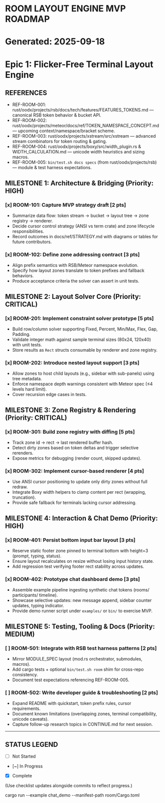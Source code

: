 # ROOM LAYOUT ENGINE MVP ROADMAP
# Generated: 2025-09-18
# Epic 1: Flicker-Free Terminal Layout Engine

## REFERENCES
- REF-ROOM-001: rust/oodx/projects/rsb/docs/tech/features/FEATURES_TOKENS.md — canonical RSB token behavior & bucket API.
- REF-ROOM-002: rust/oodx/projects/meteor/docs/ref/TOKEN_NAMESPACE_CONCEPT.md — upcoming context/namespace/bracket scheme.
- REF-ROOM-003: rust/oodx/projects/xstream/src/xstream — advanced stream combinators for token routing & gating.
- REF-ROOM-004: rust/oodx/projects/boxy/src/width_plugin.rs & WIDTH_CALCULATION.md — unicode width heuristics and sizing macros.
- REF-ROOM-005: `bin/test.sh docs specs` (from rust/oodx/projects/rsb) — module & test harness expectations.

## MILESTONE 1: Architecture & Bridging (Priority: HIGH)

### [x] ROOM-101: Capture MVP strategy draft [2 pts]
- Summarize data flow: token stream → bucket → layout tree → zone registry → renderer.
- Decide cursor control strategy (ANSI vs term crate) and zone lifecycle responsibilities.
- Record outcomes in docs/ref/STRATEGY.md with diagrams or tables for future contributors.

### [x] ROOM-102: Define zone addressing contract [3 pts]
- Align prefix semantics with RSB/Meteor namespace evolution.
- Specify how layout zones translate to token prefixes and fallback behaviors.
- Produce acceptance criteria the solver can assert in unit tests.

## MILESTONE 2: Layout Solver Core (Priority: CRITICAL)

### [x] ROOM-201: Implement constraint solver prototype [5 pts]
- Build row/column solver supporting Fixed, Percent, Min/Max, Flex, Gap, Padding.
- Validate integer math against sample terminal sizes (80x24, 120x40) with unit tests.
- Store results as `Rect` structs consumable by renderer and zone registry.

### [x] ROOM-202: Introduce nested layout support [3 pts]
- Allow zones to host child layouts (e.g., sidebar with sub-panels) using tree metadata.
- Enforce namespace depth warnings consistent with Meteor spec (≤4 levels hard limit).
- Cover recursion edge cases in tests.

## MILESTONE 3: Zone Registry & Rendering (Priority: CRITICAL)

### [x] ROOM-301: Build zone registry with diffing [5 pts]
- Track zone id → rect → last rendered buffer hash.
- Detect dirty zones based on token deltas and trigger selective rerenders.
- Expose metrics for debugging (render count, skipped updates).

### [x] ROOM-302: Implement cursor-based renderer [4 pts]
- Use ANSI cursor positioning to update only dirty zones without full redraw.
- Integrate Boxy width helpers to clamp content per rect (wrapping, truncation).
- Provide safe fallback for terminals lacking cursor addressing.

## MILESTONE 4: Interaction & Chat Demo (Priority: HIGH)

### [x] ROOM-401: Persist bottom input bar layout [3 pts]
- Reserve static footer zone pinned to terminal bottom with height=3 (prompt, typing, status).
- Ensure layout recalculates on resize without losing input history state.
- Add regression test verifying footer rect stability across updates.

### [x] ROOM-402: Prototype chat dashboard demo [3 pts]
- Assemble example pipeline ingesting synthetic chat tokens (rooms/ participants/ timeline).
- Showcase selective updates: new message append, sidebar counter updates, typing indicator.
- Provide demo runner script under `examples/` or `bin/` to exercise MVP.

## MILESTONE 5: Testing, Tooling & Docs (Priority: MEDIUM)

### [ ] ROOM-501: Integrate with RSB test harness patterns [2 pts]
- Mirror MODULE_SPEC layout (mod.rs orchestrator, submodules, macros).
- Add cargo tests + optional `bin/test.sh room` shim for cross-repo consistency.
- Document test expectations referencing REF-ROOM-005.

### [ ] ROOM-502: Write developer guide & troubleshooting [2 pts]
- Expand README with quickstart, token prefix rules, cursor requirements.
- Document known limitations (overlapping zones, terminal compatibility, unicode caveats).
- Capture follow-up research topics in CONTINUE.md for next session.

---

## STATUS LEGEND
- [ ] Not Started
- [~] In Progress
- [x] Complete

(Use checklist updates alongside commits to reflect progress.)

cargo run --example chat_demo --manifest-path room/Cargo.toml
